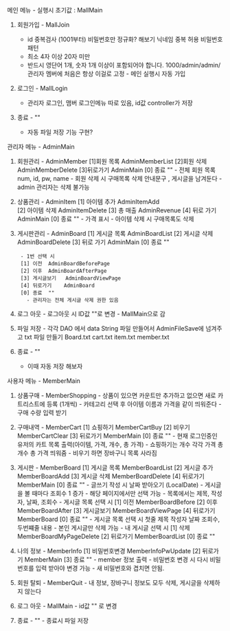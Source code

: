 메인 메뉴 - 실행시 초기값 : MallMain

1. 회원가입 - MallJoin
	- id 중복검사 (1001부터) 비밀번호만 정규화? 해보기 닉네임 중복 허용
	비밀번호 패턴
	- 최소 4자 이상 20자 미만
	- 반드시 영단어 1개, 숫자 1개 이상이 포함되어야 합니다.
	1000/admin/admin/관리자
	멤버에 처음은 항상 이걸로 고정 - 메인 실행시 자동 가입

2. 로그인 - MallLogin
	  - 관리자 로그인, 맴버 로그인메뉴 따로 있음, id값 controller가 저장
0. 종료 - ""
	- 자동  파일 저장 기능 구현?


관리자 메뉴 - AdminMain

1. 회원관리 - AdminMember
	     [1]회원 목록	AdminMemberList
	     [2]회원 삭제 	AdminMemberDelete
       	     [3]뒤로가기	 	AdminMain
	     [0] 종료		""
	    - 전체 회원 목록 num, id, pw, name
                   - 회원 삭제 시 구매목록 삭제 안내문구 , 게시글을 남겨둔다 
            - admin 관리자는 삭제 불가능
2. 상품관리 - AdminItem
	     [1] 아이템 추가	AdminItemAdd		
	     [2] 아이템 삭제	AdminItemDelete
	        [3] 총 매출 		AdminRevenue
                     [4] 뒤로 가기	AdminMain
                     [0] 종료		""
                  - 가격 표시
                  - 아이템 삭제 시 구매목록도 삭제
3. 게시판관리 - AdminBoard
		[1] 게시글 목록	AdminBoardList
		[2] 게시글 삭제	AdminBoardDelete
		[3] 뒤로 가기	AdminMain
		[0] 종료 	""

		- 1번 선택 시
		[1] 이전 	AdminBoardBeforePage
		[2] 이후 	AdminBoardAfterPage
		[3] 게시글보기 	AdminBoardViewPage
		[4] 뒤로가기	AdminBoard
		[0] 종료 	""
	      - 관리자는 전체 게시글 삭제 권한 있음
4. 로그 아웃 - 로그아웃 시 ID값 ""로 변경 - MallMain으로 감
5. 파일 저장 - 각각 DAO 에서 data String 파일 만들어서 AdminFileSave에 넘겨주고 txt 파일 만들기
	       Board.txt 	cart.txt 	item.txt	member.txt
0. 종료 - ""
	- 이때 자동 저장 해보자 


사용자 메뉴 - MemberMain

1. 상품구매 - MemberShopping
	    - 상품이 있으면 카운트만 추가하고 없으면 새로 카트리스트에 등록 (1개씩)
	    - 카테고리 선택 후 아이템 이름과 가격을 같이 띄워준다 
	    - 구매 수량 입력 받기
2. 구매내역 - MemberCart
	    	[1] 쇼핑하기 	MemberCartBuy
		[2] 비우기	MemberCartClear
		[3] 뒤로가기 	MemberMain
		[0] 종료		""
	    - 현재 로그인중인 유저의 카트 목록 출력(아이템, 가격, 개수, 총 가격)
	    - 쇼핑하기는 개수 각각 가격 총 개수 총 가격 띄워줌
	    - 비우기 하면 장바구니 목록 사라짐

3. 게시판   - MemberBoard
		[1] 게시글 목록 	MemberBoardList
		[2] 게시글 추가 	MemberBoardAdd
		[3] 게시글 삭제	MemberBoardDelete
		[4] 뒤로가기 	MemberMain
		[0] 종료		""
           - 글쓰기 작성 시 날짜 받아오기 (LocalDate)
	    - 게시글을 볼 때마다 조회수 1 증가
                   - 해당 페이지에서만 선택 가능
                   - 목록에서는 제목, 작성자, 날짜, 조회수
	      - 게시글 목록 선택 시 
		[1] 이전 	MemberBoardBefore
		[2] 이후 	MemberBoardAfter
		[3] 게시글보기	MemberBoardViewPage
		[4] 뒤로가기	MemberBoard
		 [0] 종료	""
	    - 게시글 목록 선택 시   첫줄 제목 작성자 날짜 조회수, 두번쨰줄 내용
 	      - 본인 게시글만 삭제 가능
	    - 내 게시글 선택 시 
		[1] 삭제		MemberBoardMyPageDelete
		[2] 뒤로가기	MemberBoardList
		[0] 종료		""
4. 나의 정보 - MemberInfo
		[1] 비밀번호변경 MemberInfoPwUpdate
		[2] 뒤로가기 	MemberMain
		[3] 종료		""
	    - member 정보 출력
                    - 비밀번호 변경 시 다시 비밀번호를 입력 받아야 변경 가능
	       - 새 비밀번호와 겹치면 안됨.
5. 회원 탈퇴 - MemberQuit
	    - 내 정보, 장바구니 정보도 모두 삭제, 게시글을 삭제하지 않는다
6. 로그 아웃 - MallMain
	    - id값 "" 로 변경 
0. 종료	    -  ""
	       - 종료시 파일 저장


